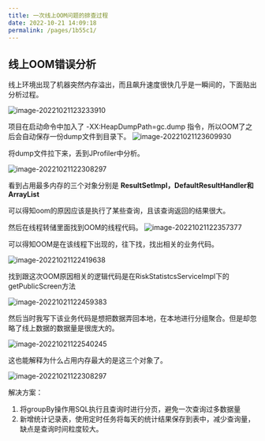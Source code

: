 ```yaml
---
title: 一次线上OOM问题的排查过程
date: 2022-10-21 14:09:18
permalink: /pages/1b55c1/
---
```


## 线上OOM错误分析



线上环境出现了机器突然内存溢出，而且飙升速度很快几乎是一瞬间的，下面贴出分析过程。

![image-20221021123233910](https://img.llwstu.com/img/202210211232898.png)

项目在启动命令中加入了 -XX:HeapDumpPath=gc.dump 指令，所以OOM了之后会自动保存一份dump文件到目录下。
![image-20221021123609930](https://img.llwstu.com/img/202210211236184.png)



将dump文件拉下来，丢到JProfiler中分析。

![image-20221021122308297](https://img.llwstu.com/img/202210211223093.png)

看到占用最多内存的三个对象分别是 **ResultSetImpl，DefaultResultHandler和ArrayList**

可以得知oom的原因应该是执行了某些查询，且该查询返回的结果很大。

然后在线程转储里面找到OOM的线程代码。
![image-20221021122357377](https://img.llwstu.com/img/202210211223883.png)

可以得知OOM是在该线程下出现的，往下找，找出相关的业务代码。

![image-20221021122419638](https://img.llwstu.com/img/202210211224854.png)

找到跟这次OOM原因相关的逻辑代码是在RiskStatistcsServiceImpl下的getPublicScreen方法

![image-20221021122459383](https://img.llwstu.com/img/202210211225532.png)



然后当时我写下该业务代码是想把数据弄回本地，在本地进行分组聚合。但是却忽略了线上数据的数据量是很庞大的。

![image-20221021122540245](https://img.llwstu.com/img/202210211225358.png)



这也能解释为什么占用内存最大的是这三个对象了。

![image-20221021122308297](https://img.llwstu.com/img/202210211223093.png)



解决方案：

1. 将groupBy操作用SQL执行且查询时进行分页，避免一次查询过多数据量
2. 新增统计记录表，使用定时任务将每天的统计结果保存到表中，减少查询量，缺点是查询时间粒度较大。
